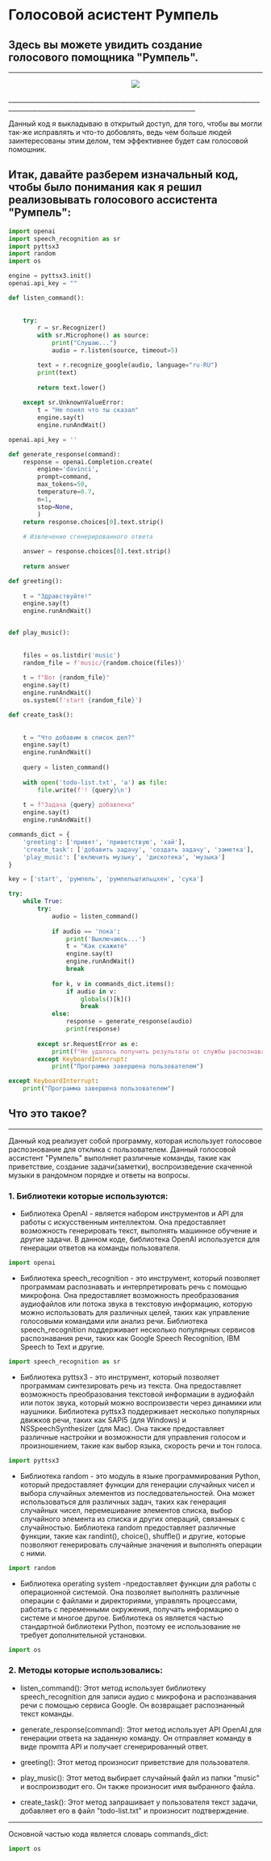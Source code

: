 # Голосовой асистент Румпель

## Здесь вы можете увидить создание голосового помощника  "Румпель".

________________________________________________________________________________________________________________________________________
<p align="center">
  <img src="https://github.com/LAITxNIKEYs/rumpAsist/assets/104034823/ded3b850-353a-4216-a3a0-c0b30b09a5b7" />
</p>
________________________________________________________________________________________________________________________________________

Данный код я выкладываю в открытый доступ, для того, чтобы вы могли так-же исправлять и что-то добовлять, ведь чем больше людей заинтересованы этим делом, тем эффективнее будет сам голосовой помошник.

## Итак, давайте разберем изначальный код, чтобы было понимания как я решил реализовывать голосового ассистента "Румпель":

```Python
import openai
import speech_recognition as sr
import pyttsx3
import random
import os

engine = pyttsx3.init()
openai.api_key = ""

def listen_command():
    
    
    try:
        r = sr.Recognizer()
        with sr.Microphone() as source:
            print("Слушаю...")
            audio = r.listen(source, timeout=5)

        text = r.recognize_google(audio, language="ru-RU")
        print(text)
        
        return text.lower()
    
    except sr.UnknownValueError:
        t = "Не понял что ты сказал"
        engine.say(t)
        engine.runAndWait()

openai.api_key = ''

def generate_response(command):
    response = openai.Completion.create(
        engine='davinci',
        prompt=command,
        max_tokens=50,
        temperature=0.7,
        n=1,
        stop=None,
        )
    return response.choices[0].text.strip()
    
    # Извлечение сгенерированного ответа

    answer = response.choices[0].text.strip()
    
    return answer

def greeting():
    
    t = "Здравствуйте!"
    engine.say(t)
    engine.runAndWait()


def play_music():
    
    
    files = os.listdir('music')
    random_file = f'music/{random.choice(files)}'
    
    t = f"Вот {random_file}"
    engine.say(t)
    engine.runAndWait()
    os.system(f'start {random_file}')

def create_task():
    
    
    t = "Что добавим в список дел?"
    engine.say(t)
    engine.runAndWait()
    
    query = listen_command()
        
    with open('todo-list.txt', 'a') as file:
        file.write(f'! {query}\n')
        
    t = f"Задача {query} добавлена"
    engine.say(t)
    engine.runAndWait()

commands_dict = {
    'greeting': ['привет', 'приветствую', 'хай'],
    'create_task': ['добавить задачу', 'создать задачу', 'заметка'],
    'play_music': ['включить музыку', 'дискотека', 'музыка']
}

key = ['start', 'румпель', 'румпельштильцхен', 'сука']

try:
    while True:
        try:
            audio = listen_command()
            
            if audio == 'пока':
                print('Выключаюсь...')
                t = "Как скажите"
                engine.say(t)
                engine.runAndWait()
                break
            
            for k, v in commands_dict.items():
                if audio in v:
                    globals()[k]()
                    break
            else:
                response = generate_response(audio)
                print(response)
                
        except sr.RequestError as e:
            print(f"Не удалось получить результаты от службы распознавания речи Google; {e}")
        except KeyboardInterrupt:
            print("Программа завершена пользователем")

except KeyboardInterrupt:
    print("Программа завершена пользователем")
```

## Что это такое? 

________________________________________________________________________________________________________________________________________

Данный код реализует собой программу, которая использует голосовое распознование для отклика с пользователем. Данный голосовой ассистент "Румпель" выполняет различные команды, такие как приветствие, создание задачи(заметки), воспроизведение скаченной музыки в рандомном порядке и ответы на вопросы.

### 1. Библиотеки которые используются:

* Библиотека OpenAI - является набором инструментов и API для работы с искусственным интеллектом. Она предоставляет возможность генерировать текст, выполнять машинное обучение и другие задачи. В данном коде, библиотека OpenAI используется для генерации ответов на команды пользователя.

```Python
import openai
```
 
* Библиотека speech_recognition - это инструмент, который позволяет программам распознавать и интерпретировать речь с помощью микрофона. Она предоставляет возможность преобразования аудиофайлов или потока звука в текстовую информацию, которую можно использовать для различных целей, таких как управление голосовыми командами или анализ речи. Библиотека speech_recognition поддерживает несколько популярных сервисов распознавания речи, таких как Google Speech Recognition, IBM Speech to Text и другие.

```Python
import speech_recognition as sr
```

* Библиотека pyttsx3 - это инструмент, который позволяет программам синтезировать речь из текста. Она предоставляет возможность преобразования текстовой информации в аудиофайл или поток звука, который можно воспроизвести через динамики или наушники. Библиотека pyttsx3 поддерживает несколько популярных движков речи, таких как SAPI5 (для Windows) и NSSpeechSynthesizer (для Mac). Она также предоставляет различные настройки и возможности для управления голосом и произношением, такие как выбор языка, скорость речи и тон голоса.

```Python
import pyttsx3
```

* Библиотека random - это модуль в языке программирования Python, который предоставляет функции для генерации случайных чисел и выбора случайных элементов из последовательностей. Она может использоваться для различных задач, таких как генерация случайных чисел, перемешивание элементов списка, выбор случайного элемента из списка и других операций, связанных с случайностью. Библиотека random предоставляет различные функции, такие как randint(), choice(), shuffle() и другие, которые позволяют генерировать случайные значения и выполнять операции с ними.

```Python
import random
```

* Библиотека operating system -предоставляет функции для работы с операционной системой. Она позволяет выполнять различные операции с файлами и директориями, управлять процессами, работать с переменными окружения, получать информацию о системе и многое другое. Библиотека os является частью стандартной библиотеки Python, поэтому ее использование не требует дополнительной установки.

```Python
import os
```


### 2. Методы которые использовались: 

* listen_command(): Этот метод использует библиотеку speech_recognition для записи аудио с микрофона и распознавания речи с помощью сервиса Google. Он возвращает распознанный текст команды.

* generate_response(command): Этот метод использует API OpenAI для генерации ответа на заданную команду. Он отправляет команду в виде промпта API и получает сгенерированный ответ.

* greeting(): Этот метод произносит приветствие для пользователя.

* play_music(): Этот метод выбирает случайный файл из папки "music" и воспроизводит его. Он также произносит имя выбранного файла.

* create_task(): Этот метод запрашивает у пользователя текст задачи, добавляет его в файл "todo-list.txt" и произносит подтверждение.

________________________________________________________________________________________________________________________________________

Основной частью кода является словарь commands_dict:

```Python
import os
```
